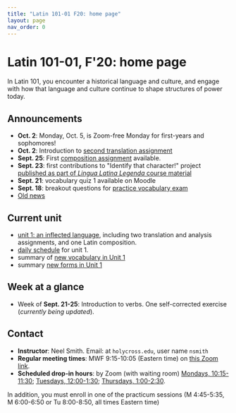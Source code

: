 ```yaml
---
title: "Latin 101-01 F20: home page"
layout: page
nav_order: 0
---
```



# Latin 101-01, F'20: home page

In Latin 101, you encounter a historical language and culture, and engage with how that language and culture continue to shape structures of power today.


## Announcements

- **Oct. 2**: Monday, Oct. 5, is Zoom-free Monday for first-years and sophomores!
- **Oct. 2**: Introduction to [second translation assignment](./assignments/translation2/)
- **Sept. 25**:  First [composition assignment](./assignments/composition1/) available.
- **Sept. 23**: first contributions to "Identify that character!" project [published as part of *Lingua Latina Legenda* course material](https://lingualatina.github.io/courses/)
- **Sept. 21**: vocabulary quiz 1 available on Moodle
- **Sept. 18**: breakout questions for [practice vocabulary exam](./breakouts/)
- [Old news](./oldnews/)

## Current unit

- [unit 1: an inflected language](./schedule/part1/), including two translation and analysis assignments, and one Latin composition.
- [daily schedule](./schedule/part1/schedule/) for unit 1.
- summary of [new vocabulary in Unit 1](./schedule/part1/vocab/)
- summary [new forms in Unit 1](./schedule/part1/forms/)

## Week at a glance

- Week of **Sept. 21-25**: Introduction to verbs.  One self-corrected exercise (*currently being updated*).

## Contact

- **Instructor**: Neel Smith.  Email: at `holycross.edu`, user name `nsmith`
- **Regular meeting times**:  MWF 9:15-10:05 (Eastern time) on [this Zoom link](https://holycross.zoom.us/j/99294412522?pwd=dDBsUEZtcHpKZ2s4ekFFbmFIQXVoQT09).
- **Scheduled drop-in hours**: by Zoom (with waiting room) [Mondays, 10:15-11:30](https://holycross.zoom.us/j/92426336160); [Tuesdays, 12:00-1:30](https://holycross.zoom.us/j/98344637818); [Thursdays, 1:00-2:30](https://holycross.zoom.us/j/99712991817).


In addition, you must enroll in one of the practicum sessions (M 4:45-5:35, M 6:00-6:50 or Tu 8:00-8:50, all times Eastern time)
